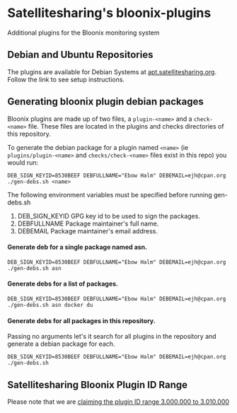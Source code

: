 # Satellitesharing's bloonix-plugins

Additional plugins for the Bloonix monitoring system


## Debian and Ubuntu Repositories

The plugins are available for Debian Systems at [apt.satellitesharing.org](https://apt.satellitesharing.org/). Follow the link to see setup instructions.


## Generating bloonix plugin debian packages

Bloonix plugins are made up of two files, a `plugin-<name>` and a
`check-<name>` file. These files are located in the plugins and checks 
directories of this repository. 

To generate the debian package for a 
plugin named `<name>` (ie `plugins/plugin-<name>` and `checks/check-<name>` 
files exist in this repo) you would run:

`DEB_SIGN_KEYID=8530BEEF DEBFULLNAME="Ebow Halm" DEBEMAIL=ejh@cpan.org ./gen-debs.sh <name>`

The following environment variables must be specified before running
gen-debs.sh

1. DEB_SIGN_KEYID  GPG key id to be used to sign the packages.
2. DEBFULLNAME     Package maintainer's full name.
3. DEBEMAIL        Package maintainer's email address.

#### Generate deb for a single package named asn.

`DEB_SIGN_KEYID=8530BEEF DEBFULLNAME="Ebow Halm" DEBEMAIL=ejh@cpan.org ./gen-debs.sh asn`

#### Generate debs for a list of packages.

`DEB_SIGN_KEYID=8530BEEF DEBFULLNAME="Ebow Halm" DEBEMAIL=ejh@cpan.org ./gen-debs.sh asn docker du`

#### Generate debs for all packages in this repository.

Passing no arguments let's it search for all plugins in the repository
and generate a debian package for each.

`DEB_SIGN_KEYID=8530BEEF DEBFULLNAME="Ebow Halm" DEBEMAIL=ejh@cpan.org ./gen-debs.sh`

## Satellitesharing Bloonix Plugin ID Range

Please note that we are [claiming the plugin ID range 3.000.000 to 3.010.000](https://forum.bloonix.org/index.php/Thread/436-Claim-your-plugin-ID-Range/)
